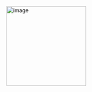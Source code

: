 <img width="209" alt="image" src="https://github.com/user-attachments/assets/1a26c886-d5ba-4565-9ffc-5e69a9e98672" />
